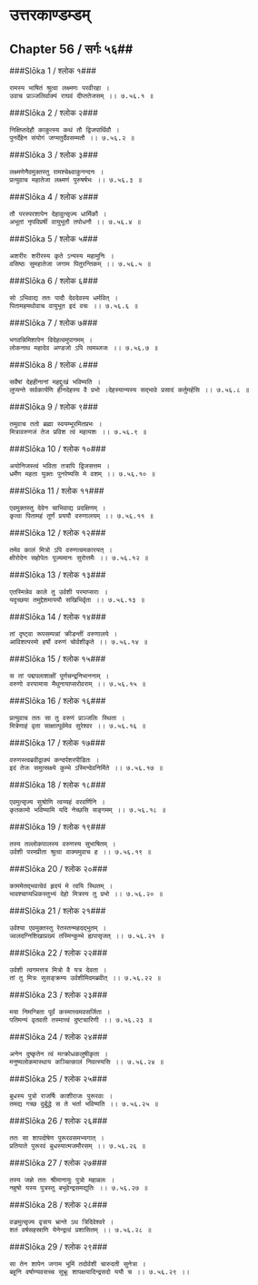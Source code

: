 उत्तरकाण्डम्डम्
===============================


## Chapter 56  / सर्गः ५६##


###Slōka 1 / श्लोक १###


    रामस्य भाषितं श्रुत्वा लक्ष्मणः परवीरहा ।
    उवाच प्राञ्जलिर्वाक्यं राघवं दीप्ततेजसम् ।। ७.५६.१ ॥


###Slōka 2 / श्लोक २###


    निक्षिप्तदेहौ काकुत्स्य कथं तौ द्विजपार्थिवौ ।
    पुनर्देहेन संयोगं जग्मतुर्देवसम्मतौ ।। ७.५६.२ ॥


###Slōka 3 / श्लोक ३###


    लक्ष्मणेनैवमुक्तस्तु रामश्चेक्ष्वाकुनन्दनः ।
    प्रत्युवाच महातेजा लक्ष्मणं पुरुषर्षभः ।। ७.५६.३ ॥


###Slōka 4 / श्लोक ४###


    तौ परस्परशापेन देहावुत्सृज्य धार्मिकौ ।
    अभूतां नृपविप्रर्षी वायुभूतौ तपोधनौ ।। ७.५६.४ ॥


###Slōka 5 / श्लोक ५###


    अशरीरः शरीरस्य कृते ऽन्यस्य महामुनिः ।
    वसिष्ठः सुमहातेजा जगाम पितुरन्तिकम् ।। ७.५६.५ ॥


###Slōka 6 / श्लोक ६###


    सो ऽभिवाद्य ततः पादौ देवदेवस्य धर्मवित् ।
    पितामहमथोवाच वायुभूत इदं वचः ।। ७.५६.६ ॥


###Slōka 7 / श्लोक ७###


    भगवन्निमिशापेन विदेहत्वमुपागमम् ।
    लोकनाथ महादेव अण्डजो ऽपि त्वमब्जजः ।। ७.५६.७ ॥


###Slōka 8 / श्लोक ८###


    सर्वेषां देहहीनानां महद्दुःखं भविष्यति ।
    लुप्यन्ते सर्वकार्यणि हीनदेहस्य वै प्रभो ।देहस्यान्यस्य सद्भावे प्रसादं कर्तुमर्हसि ।। ७.५६.८ ॥


###Slōka 9 / श्लोक ९###


    तमुवाच ततो ब्रह्मा स्वयम्भूरमितप्रभः ।
    मित्रावरुणजं तेज प्रविश त्वं महायशः ।। ७.५६.९ ॥


###Slōka 10 / श्लोक १०###


    अयोनिजस्त्वं भविता तत्रापि द्विजसत्तम ।
    धर्मेण महता युक्तः पुनरेष्यसि मे वशम् ।। ७.५६.१० ॥


###Slōka 11 / श्लोक ११###


    एवमुक्तस्तु देवेन चाभिवाद्य प्रदक्षिणम् ।
    कृत्वा पितामहं तूर्णं प्रययौ वरुणालयम् ।। ७.५६.११ ॥


###Slōka 12 / श्लोक १२###


    तमेव कालं मित्रो ऽपि वरुणत्वमकारयत् ।
    क्षीरोदेन सहोपेतः पूज्यमानः सुरोत्तमैः ।। ७.५६.१२ ॥


###Slōka 13 / श्लोक १३###


    एतस्मिन्नेव काले तु उर्वशी परमाप्सराः ।
    यदृच्छया तमुद्देशमाययौ सखिभिर्वृता ।। ७.५६.१३ ॥


###Slōka 14 / श्लोक १४###


    तां दृष्ट्वा रूपसम्पन्नां क्रीडन्तीं वरुणालये ।
    आविशत्परमो हर्षो वरुणं चोर्वशीकृते ।। ७.५६.१४ ॥


###Slōka 15 / श्लोक १५###


    स तां पद्मपलाशाक्षीं पूर्णचन्द्रनिभाननाम् ।
    वरुणो वरयामास मैथुनायाप्सरोवराम् ।। ७.५६.१५ ॥


###Slōka 16 / श्लोक १६###


    प्रत्युवाच ततः सा तु वरुणं प्राञ्जलिः स्थिता ।
    मित्रेणाहं वृता साक्षात्पूर्वमेव सुरेश्वर ।। ७.५६.१६ ॥


###Slōka 17 / श्लोक १७###


    वरुणस्त्वब्रवीद्वाक्यं कन्दर्पशरपीडितः ।
    इदं तेजः समुत्स्रक्ष्ये कुम्भे ऽस्मिन्देवनिर्मिते ।। ७.५६.१७ ॥


###Slōka 18 / श्लोक १८###


    एवमुत्सृज्य सुश्रोणि त्वय्यहं वरवर्णिनि ।
    कृतकामो भविष्यामि यदि नेच्छसि सङ्गमम् ।। ७.५६.१८ ॥


###Slōka 19 / श्लोक १९###


    तस्य तल्लोकपालस्य वरुणस्य सुभाषितम् ।
    उर्वशी परमप्रीता श्रुत्वा वाक्यमुवाच ह ।। ७.५६.१९ ॥


###Slōka 20 / श्लोक २०###


    काममेतद्भवत्वेवं हृदयं मे त्वयि स्थितम् ।
    भावश्चाप्यधिकस्तुभ्यं देहो मित्रस्य तु प्रभो ।। ७.५६.२० ॥


###Slōka 21 / श्लोक २१###


    उर्वश्या एवमुक्तस्तु रेतस्तन्महदद्भुतम् ।
    ज्वलदग्निशिखाप्रख्यं तस्मिन्कुम्भे ह्यपासृजत् ।। ७.५६.२१ ॥


###Slōka 22 / श्लोक २२###


    उर्वशी त्वगमत्तत्र मित्रो वै यत्र देवता ।
    तां तु मित्रः सुसङ्क्रम्य उर्वशीमिदमब्रवीत् ।। ७.५६.२२ ॥


###Slōka 23 / श्लोक २३###


    मया निमन्त्रिता पूर्वं कस्मात्त्वमवसर्जिता ।
    पतिमन्यं वृतवती तस्मात्त्वं दुष्टचारिणी ।। ७.५६.२३ ॥


###Slōka 24 / श्लोक २४###


    अनेन दुष्कृतेन त्वं मत्क्रोधकलुषीकृता ।
    मनुष्यलोकमास्थाय कञ्चित्कालं निवत्स्यसि ।। ७.५६.२४ ॥


###Slōka 25 / श्लोक २५###


    बुधस्य पुत्रो राजर्षिः काशीराजः पुरूरवाः ।
    तमद्य गच्छ दुर्बुद्धे स ते भर्ता भविष्यति ।। ७.५६.२५ ॥


###Slōka 26 / श्लोक २६###


    ततः सा शापदोषेण पुरूरवसमभ्यगात् ।
    प्रतियाते पुरूरवं बुधस्यात्मजमौरसम् ।। ७.५६.२६ ॥


###Slōka 27 / श्लोक २७###


    तस्य जज्ञे ततः श्रीमानायुः पुत्रो महाबलः ।
    नहुषो यस्य पुत्रस्तु बभूवेन्द्रसमद्युतिः ।। ७.५६.२७ ॥


###Slōka 28 / श्लोक २८###


    वज्रमुत्सृज्य वृत्राय भ्रान्ते ऽथ त्रिदिवेश्वरे ।
    शतं वर्षसहस्राणि येनेन्द्रत्वं प्रशासितम् ।। ७.५६.२८ ॥


###Slōka 29 / श्लोक २९###


    सा तेन शापेन जगाम भूमिं तदोर्वशी चारुदती सुनेत्रा ।
    बहूनि वर्षाण्यवसच्च सुभ्रूः शापक्षयादिन्द्रसदो ययौ च ।। ७.५६.२९ ।।


